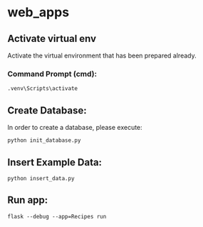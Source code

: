 # web_apps

## Activate virtual env
Activate the virtual environment that has been prepared already.

### Command Prompt (cmd):
```
.venv\Scripts\activate
```

## Create Database:
In order to create a database, please execute:
``` 
python init_database.py
```

## Insert Example Data:
``` 
python insert_data.py
```

## Run app:
``` 
flask --debug --app=Recipes run 
```